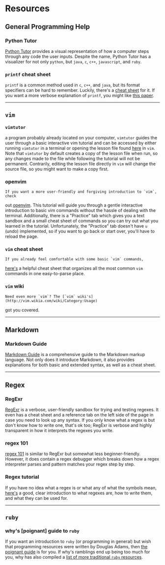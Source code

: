 # Resources

## General Programming Help
### Python Tutor
   [Python Tutor](http://www.pythontutor.com/) provides a visual representation 
of how a computer steps through any code the user inputs. Despite the name, 
Python Tutor has a visualizer for not only `python`, but `java`, `c`, `c++`, 
`javascript`, and `ruby`.

### `printf` cheat sheet
   `printf` is a common method used in `c`, `c++`, and `java`, but its format 
specifiers can be hard to remember. Luckily, there's a 
[cheat sheet](https://www.cs.colostate.edu/~cs160/.Summer16/resources/Java_printf_method_quick_reference.pdf) 
for it. If you want a more verbose explanation of `printf`, you might like [this 
paper](http://www.cypress.com/file/54441/download).

---

## `vim`
### `vimtutor`
   a program probably already located on your computer, `vimtutor` guides the user 
through a basic interactive vim tutorial and can be accessed by either running
`vimtutor` in a terminal or opening the lesson file found [here](http://www2.geog.ucl.ac.uk/~plewis/teaching/unix/vimtutor) 
in `vim`. Note that `vimtutor` by default creates a copy of the lesson file when
run, so any changes made to the file while following the tutorial will not be 
permanent. Contrarily, editing the lesson file directly in `vim` will change the 
source file, so you might want to make a copy first.

### openvim
    If you want a more user-friendly and forgiving introduction to `vim`, check 
out [openvim](https://www.openvim.com/). This tutorial will guide you through 
a gentle interactive introduction to basic vim commands without the hassle of 
dealing with the terminal. Additionally, there is a "Practice" tab which gives 
you a text sandbox and a small cheat sheet of commands so you can try out what 
you learned in the tutorial. Unfortunately, the "Practice" tab doesn't have `u` 
(undo) implemented, so if you want to go back or start over, you'll have to 
reload the page. 

### `vim` cheat sheet
    If you already feel comfortable with some basic `vim` commands, 
[here's](http://www.fprintf.net/vimCheatSheet.html) 
a helpful cheat sheet that organizes all the most common `vim` commands in one 
easy-to-parse place.

### `vim` wiki
    Need even more `vim`? The [`vim` wiki's](http://vim.wikia.com/wiki/Category:Usage) 
got you covered. 

---

## Markdown
### Markdown Guide
   [Markdown Guide](https://www.markdownguide.org/getting-started) is a comprehensive 
guide to the Markdown markup language. Not only does it introduce Markdown, it 
also provides explanations for both basic and extended syntax, as well as a 
cheat sheet. 

---

## Regex
### RegExr
   [RegExr](https://regexr.com/) is a verbose, user-friendly sandbox for trying 
and testing regexes. It even has a cheat sheet and a reference tab on the left 
side of the page in case you need to look up any syntax. If you only know what 
a regex is but don't know how to write one, that's ok too; RegExr is verbose and 
highly transparent in how it interprets the regexes you write. 

### regex 101
  [regex 101](https://regex101.com/) is similar to RegExr but somewhat less 
beginner-friendly. However, it does contain a regex debugger which breaks down 
how a regex interpreter parses and pattern matches your regex step by step.

### Regex tutorial
  If you have no idea what a regex is or what any of what the symbols mean, 
[here's](https://medium.com/factory-mind/regex-tutorial-a-simple-cheatsheet-by-examples-649dc1c3f285) 
a good, clear introduction to what regexes are, how to write them, and what they 
can be used for.

---

## `ruby`
### why's [poignant] guide to `ruby`
  If you want an introduction to `ruby` (or programming in general) but wish that 
programming resources were written by Douglas Adams, then [the poignant guide](https://poignant.guide/) 
is for you. If why's ramblings end up being too much for you, why has also 
compiled a [list of more traditional `ruby` resources](https://poignant.guide/book/).
